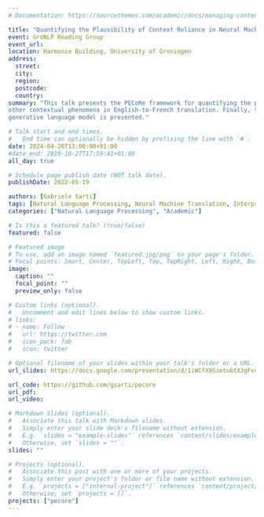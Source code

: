 ```yaml
---
# Documentation: https://sourcethemes.com/academic/docs/managing-content/

title: "Quantifying the Plausibility of Context Reliance in Neural Machine Translation"
event: GroNLP Reading Group
event_url:
location: Harmonie Building, University of Groningen
address:
  street:
  city: 
  region:
  postcode:
  country:
summary: "This talk presents the PECoRe framework for quantifying the plausibility of context reliance in neural machine translation. The framework is applied to a case study on the impact of context on the translation of gendered pronouns and
other contextual phenomena in English-to-French translation. Finally, the online demo allowing users to try PECoRe with any
generative language model is presented."

# Talk start and end times.
#   End time can optionally be hidden by prefixing the line with `#`.
date: 2024-04-26T13:00:00+01:00
#date_end: 2019-10-27T17:59:41+01:00
all_day: true

# Schedule page publish date (NOT talk date).
publishDate: 2022-05-19

authors: [Gabriele Sarti]
tags: [Natural Language Processing, Neural Machine Translation, Interpretability, Sequence-to-sequence]
categories: ["Natural Language Processing", "Academic"]

# Is this a featured talk? (true/false)
featured: false

# Featured image
# To use, add an image named `featured.jpg/png` to your page's folder. 
# Focal points: Smart, Center, TopLeft, Top, TopRight, Left, Right, BottomLeft, Bottom, BottomRight.
image:
  caption: ""
  focal_point: ""
  preview_only: false

# Custom links (optional).
#   Uncomment and edit lines below to show custom links.
# links:
# - name: Follow
#   url: https://twitter.com
#   icon_pack: fab
#   icon: twitter

# Optional filename of your slides within your talk's folder or a URL.
url_slides: https://docs.google.com/presentation/d/1iWCfX9Sietu6tXJgFxvoOB5vtwsTpFmcc120OWUBTAg/edit?usp=sharing

url_code: https://github.com/gsarti/pecore
url_pdf:
url_video: 

# Markdown Slides (optional).
#   Associate this talk with Markdown slides.
#   Simply enter your slide deck's filename without extension.
#   E.g. `slides = "example-slides"` references `content/slides/example-slides.md`.
#   Otherwise, set `slides = ""`.
slides: ""

# Projects (optional).
#   Associate this post with one or more of your projects.
#   Simply enter your project's folder or file name without extension.
#   E.g. `projects = ["internal-project"]` references `content/project/deep-learning/index.md`.
#   Otherwise, set `projects = []`.
projects: ["pecore"]
---
```

